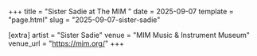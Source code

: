 +++
title = "Sister Sadie at The MIM "
date = 2025-09-07
template = "page.html"
slug = "2025-09-07-sister-sadie"

[extra]
artist = "Sister Sadie"
venue = "MIM Music & Instrument Museum"
venue_url = "https://mim.org/"
+++
